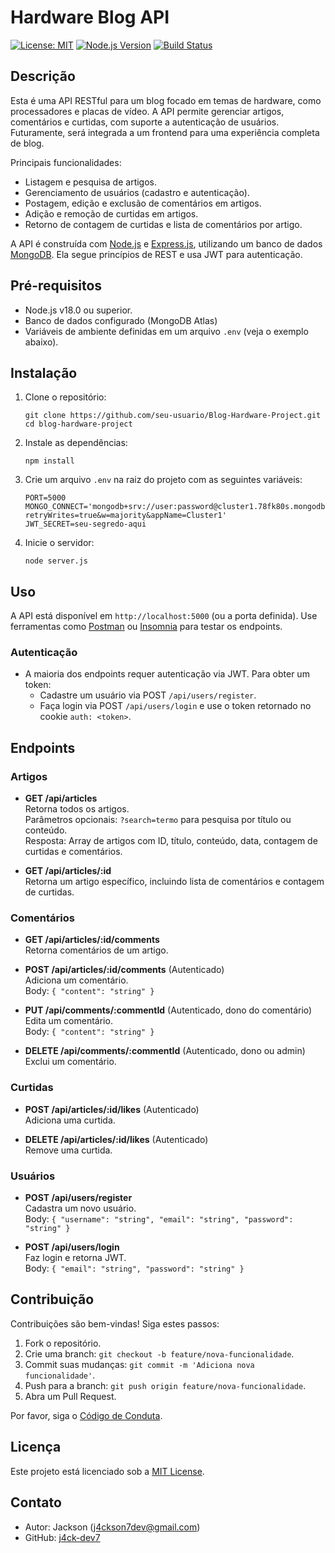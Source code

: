 # Hardware Blog API

[![License: MIT](https://img.shields.io/badge/License-MIT-yellow.svg)](https://opensource.org/licenses/MIT)
[![Node.js Version](https://img.shields.io/badge/Node.js-v18.0%2B-blue)](https://nodejs.org/)
[![Build Status](https://img.shields.io/badge/build-passing-brightgreen)](https://example.com)

## Descrição

Esta é uma API RESTful para um blog focado em temas de hardware, como processadores e placas de vídeo. A API permite gerenciar artigos, comentários e curtidas, com suporte a autenticação de usuários. Futuramente, será integrada a um frontend para uma experiência completa de blog.

Principais funcionalidades:
- Listagem e pesquisa de artigos.
- Gerenciamento de usuários (cadastro e autenticação).
- Postagem, edição e exclusão de comentários em artigos.
- Adição e remoção de curtidas em artigos.
- Retorno de contagem de curtidas e lista de comentários por artigo.

A API é construída com [Node.js](https://nodejs.org/) e [Express.js](https://expressjs.com/), utilizando um banco de dados [MongoDB](https://www.mongodb.com/). Ela segue princípios de REST e usa JWT para autenticação.

## Pré-requisitos

- Node.js v18.0 ou superior.
- Banco de dados configurado (MongoDB Atlas)
- Variáveis de ambiente definidas em um arquivo `.env` (veja o exemplo abaixo).

## Instalação

1. Clone o repositório:
   ```
   git clone https://github.com/seu-usuario/Blog-Hardware-Project.git
   cd blog-hardware-project
   ```

2. Instale as dependências:
   ```
   npm install
   ```

3. Crie um arquivo `.env` na raiz do projeto com as seguintes variáveis:
   ```
   PORT=5000
   MONGO_CONNECT='mongodb+srv://user:password@cluster1.78fk80s.mongodb.net/?retryWrites=true&w=majority&appName=Cluster1'
   JWT_SECRET=seu-segredo-aqui
   ```

4. Inicie o servidor:
   ```
   node server.js
   ```

## Uso

A API está disponível em `http://localhost:5000` (ou a porta definida). Use ferramentas como [Postman](https://www.postman.com/) ou [Insomnia](https://insomnia.rest/) para testar os endpoints.

### Autenticação
- A maioria dos endpoints requer autenticação via JWT. Para obter um token:
  - Cadastre um usuário via POST `/api/users/register`.
  - Faça login via POST `/api/users/login` e use o token retornado no cookie `auth: <token>`.

## Endpoints

### Artigos
- **GET /api/articles**  
  Retorna todos os artigos.  
  Parâmetros opcionais: `?search=termo` para pesquisa por título ou conteúdo.  
  Resposta: Array de artigos com ID, título, conteúdo, data, contagem de curtidas e comentários.

- **GET /api/articles/:id**  
  Retorna um artigo específico, incluindo lista de comentários e contagem de curtidas.

### Comentários
- **GET /api/articles/:id/comments**  
  Retorna comentários de um artigo.

- **POST /api/articles/:id/comments** (Autenticado)  
  Adiciona um comentário.  
  Body: `{ "content": "string" }`

- **PUT /api/comments/:commentId** (Autenticado, dono do comentário)  
  Edita um comentário.  
  Body: `{ "content": "string" }`

- **DELETE /api/comments/:commentId** (Autenticado, dono ou admin)  
  Exclui um comentário.

### Curtidas
- **POST /api/articles/:id/likes** (Autenticado)  
  Adiciona uma curtida.

- **DELETE /api/articles/:id/likes** (Autenticado)  
  Remove uma curtida.

### Usuários
- **POST /api/users/register**  
  Cadastra um novo usuário.  
  Body: `{ "username": "string", "email": "string", "password": "string" }`

- **POST /api/users/login**  
  Faz login e retorna JWT.  
  Body: `{ "email": "string", "password": "string" }`

## Contribuição

Contribuições são bem-vindas! Siga estes passos:
1. Fork o repositório.
2. Crie uma branch: `git checkout -b feature/nova-funcionalidade`.
3. Commit suas mudanças: `git commit -m 'Adiciona nova funcionalidade'`.
4. Push para a branch: `git push origin feature/nova-funcionalidade`.
5. Abra um Pull Request.

Por favor, siga o [Código de Conduta](CODE_OF_CONDUCT.md).

## Licença

Este projeto está licenciado sob a [MIT License](LICENSE).

## Contato

- Autor: Jackson (j4ckson7dev@gmail.com)
- GitHub: [j4ck-dev7](https://github.com/j4ck-dev7)
